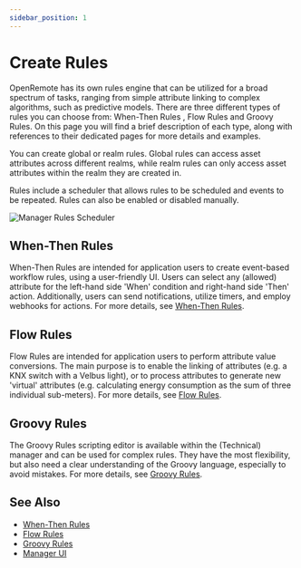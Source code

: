```yaml
---
sidebar_position: 1
---
```


# Create Rules

OpenRemote has its own rules engine that can be utilized for a broad spectrum of tasks, ranging from simple attribute linking to complex algorithms, such as predictive models. There are three different types of rules you can choose from: When-Then Rules , Flow Rules and Groovy Rules. On this page you will find a brief description of each type, along with references to their dedicated pages for more details and examples.

You can create global or realm rules. Global rules can access asset attributes across different realms, while realm rules can only access asset attributes within the realm they are created in.

Rules include a scheduler that allows rules to be scheduled and events to be repeated. Rules can also be enabled or disabled manually.

![Manager Rules Scheduler](https://github.com/openremote/openremote/assets/107846439/cc6310f0-6858-46f0-a3a9-6e1db18f8147)

## When-Then Rules

When-Then Rules are intended for application users to create event-based workflow rules, using a user-friendly UI. Users can select any (allowed) attribute for the left-hand side 'When' condition and right-hand side 'Then' action. Additionally, users can send notifications, utilize timers, and employ webhooks for actions. For more details, see [When-Then Rules](when-then-rules.md).

## Flow Rules

Flow Rules are intended for application users to perform attribute value conversions. The main purpose is to enable the linking of attributes (e.g. a KNX switch with a Velbus light), or to process attributes to generate new 'virtual' attributes (e.g. calculating energy consumption as the sum of three individual sub-meters). For more details, see [Flow Rules](flow-rules.md).

## Groovy Rules

The Groovy Rules scripting editor is available within the (Technical) manager and can be used for complex rules. They have the most flexibility, but also need a clear understanding of the Groovy language, especially to avoid mistakes. For more details, see [Groovy Rules](groovy-rules.md).

## See Also

- [When-Then Rules](when-then-rules.md)
- [Flow Rules](flow-rules.md)
- [Groovy Rules](groovy-rules.md)
- [Manager UI](../manager-ui/manager-ui.md)
